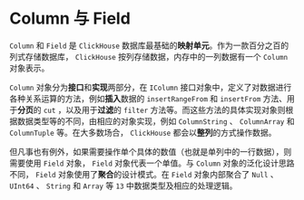# Column 与 Field

`Column` 和 `Field` 是 `ClickHouse` 数据库最基础的**映射单元**。作为一款百分之百的列式存储数据库， `ClickHouse` 按列存储数据，内存中的一列数据有一个 `Column` 对象表示。

`Column` 对象分为**接口**和**实现**两部分，在 `IColumn` 接口对象中，定义了对数据进行各种关系运算的方法，例如**插入**数据的 `insertRangeFrom` 和 `insertFrom` 方法、用于**分页**的 `cut` ，以及用于**过滤**的 `filter` 方法等。而这些方法的具体实现对象则根据数据类型等的不同，由相应的对象实现，例如 `ColumnString` 、 `ColumnArray` 和 `ColumnTuple` 等。在大多数场合， `ClickHouse` 都会以**整列**的方式操作数据。

但凡事也有例外，如果需要操作单个具体的数值（也就是单列中的一行数据），则需要使用 `Field` 对象， `Field` 对象代表一个单值。与 `Column` 对象的泛化设计思路不同， `Field` 对象使用了**聚合**的设计模式。在 `Field` 对象内部聚合了 `Null` 、 `UInt64` 、 `String` 和 `Array` 等 `13` 中数据类型及相应的处理逻辑。
